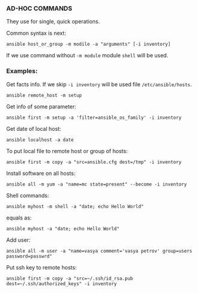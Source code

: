 ### AD-HOC COMMANDS
They use for single, quick operations.

Common syntax is next:
```
ansible host_or_group -m modile -a "arguments" [-i inventory]
```
If we use command without `-m module` module `shell` will be used.

### Examples:
Get facts info. If we skip `-i inventory` will be used file `/etc/ansible/hosts`.
```
ansible remote_host -m setup
```
Get info of some parameter:
```
ansible first -m setup -a 'filter=ansible_os_family' -i inventory
```
Get date of local host:
```
ansible localhost -a date
```
To put local file to remote host or group of hosts:
```
ansible first -m copy -a "src=ansible.cfg dest=/tmp" -i inventory
```
Install software on all hosts:
```
ansible all -m yum -a "name=mc state=present" --become -i inventory
```
Shell commands:
```
ansible myhost -m shell -a "date; echo Hello World"
```
equals as:
```
ansible myhost -a "date; echo Hello World"
```
Add user:
```
ansible all -m user -a "name=vasya comment='vasya petrov' group=users password=passwrd"
```
Put ssh key to remote hosts:
```
ansible first -m copy -a "src=~/.ssh/id_rsa.pub dest=~/.ssh/authorized_keys" -i inventory
```
